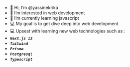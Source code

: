 - 👋 Hi, I’m @yassinekrika
- 👀 I’m interested in web development
- 🌱 I’m currently learning javascript
- 💻 My goal is to get dive deep into web development
- 💻 Upsest with learning new web technologies such as :
- *****`Next.js 13`*****
- *****`Tailwind`*****
- *****`Prisma`*****
- *****`Postgresql`*****
- *****`Typescript`*****
